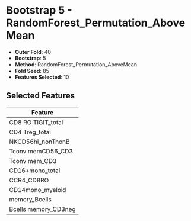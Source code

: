# Bootstrap 5 - RandomForest_Permutation_AboveMean

- **Outer Fold**: 40
- **Bootstrap**: 5
- **Method**: RandomForest_Permutation_AboveMean
- **Fold Seed**: 85
- **Features Selected**: 10

## Selected Features

| Feature |
|---------|
| CD8 RO TIGIT_total |
| CD4 Treg_total |
| NKCD56hi_nonTnonB |
| Tconv memCD56_CD3 |
| Tconv mem_CD3 |
| CD16+mono_total |
| CCR4_CD8RO |
| CD14mono_myeloid |
| memory_Bcells |
| Bcells memory_CD3neg |
